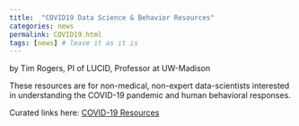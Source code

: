 ```yaml
---
title:  "COVID19 Data Science & Behavior Resources"
categories: news 
permalink: COVID19.html 
tags: [news] # leave it as it is
---
```


by Tim Rogers, PI of LUCID, Professor at UW-Madison

These resources are for non-medical, non-expert data-scientists interested in understanding the COVID-19 pandemic and human behavioral responses.

Curated links here: [COVID-19 Resources](https://ttrogers.github.io/data-science-covid-19-resources/)
